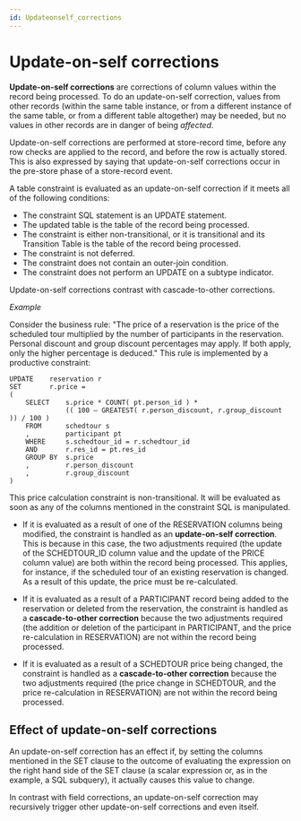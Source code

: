 ```yaml
---
id: Updateonself_corrections
---
```


# Update-on-self corrections

**Update-on-self corrections** are corrections of column values within the record being processed. To do an update-on-self correction, values from other records (within the same table instance, or from a different instance of the same table, or from a different table altogether) may be needed, but no values in other records are in danger of being *affected*.

Update-on-self corrections are performed at store-record time, before any row checks are applied to the record, and before the row is actually stored. This is also expressed by saying that update-on-self corrections occur in the pre-store phase of a store-record event.

A table constraint is evaluated as an update-on-self correction if it meets all of the following conditions:

- The constraint SQL statement is an UPDATE statement.
- The updated table is the table of the record being processed.
- The constraint is either non-transitional, or it is transitional and its Transition Table is the table of the record being processed.
- The constraint is not deferred.
- The constraint does not contain an outer-join condition.
- The constraint does not perform an UPDATE on a subtype indicator.

Update-on-self corrections contrast with cascade-to-other corrections.

*Example*

Consider the business rule: "The price of a reservation is the price of the scheduled tour multiplied by the number of participants in the reservation. Personal discount and group discount percentages may apply. If both apply, only the higher percentage is deduced." This rule is implemented by a productive constraint:

```
UPDATE    reservation r
SET       r.price =
(
    SELECT    s.price * COUNT( pt.person_id ) *
              (( 100 – GREATEST( r.person_discount, r.group_discount )) / 100 )
    FROM      schedtour s
    ,         participant pt
    WHERE     s.schedtour_id = r.schedtour_id
    AND       r.res_id = pt.res_id
    GROUP BY  s.price
    ,         r.person_discount
    ,         r.group_discount
)
```

This price calculation constraint is non-transitional. It will be evaluated as soon as any of the columns mentioned in the constraint SQL is manipulated.

- If it is evaluated as a result of one of the RESERVATION columns being modified, the constraint is handled as an **update-on-self correction**. This is because in this case, the two adjustments required (the update of the SCHEDTOUR_ID column value and the update of the PRICE column value) are both within the record being processed. This applies, for instance, if the scheduled tour of an existing reservation is changed. As a result of this update, the price must be re-calculated.

- If it is evaluated as a result of a PARTICIPANT record being added to the reservation or deleted from the reservation, the constraint is handled as a **cascade-to-other correction** because the two adjustments required (the addition or deletion of the participant in PARTICIPANT, and the price re-calculation in RESERVATION) are not within the record being processed.
- If it is evaluated as a result of a SCHEDTOUR price being changed, the constraint is handled as a **cascade-to-other correction** because the two adjustments required (the price change in SCHEDTOUR, and the price re-calculation in RESERVATION) are not within the record being processed.

## Effect of update-on-self corrections

An update-on-self correction has an effect if, by setting the columns mentioned in the SET clause to the outcome of evaluating the expression on the right hand side of the SET clause (a scalar expression or, as in the example, a SQL subquery), it actually causes this value to change.

In contrast with field corrections, an update-on-self correction may recursively trigger other update-on-self corrections and even itself.
